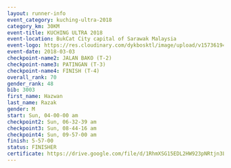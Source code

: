 ```yaml
--- 
layout: runner-info 
event_category: kuching-ultra-2018 
category_km: 30KM 
event-title: KUCHING ULTRA 2018 
event-location: BukCat City capital of Sarawak Malaysia 
event-logo: https://res.cloudinary.com/dykbosktl/image/upload/v1573619473/Logo/kuching-ultra-2018-logo_tlpvm5.png 
event-date: 2018-03-03 
checkpoint-name2: JALAN BAKO (T-2) 
checkpoint-name3: PATINGAN (T-3) 
checkpoint-name4: FINISH (T-4) 
overall_rank: 70
gender_rank: 48
bib: 3003
first_name: Hazwan
last_name: Razak
gender: M
start: Sun, 04-00-00 am
checkpoint2: Sun, 06-32-39 am
checkpoint3: Sun, 08-44-16 am
checkpoint4: Sun, 09-57-00 am
finish: 5-57-00
status: FINISHER
certificate: https://drive.google.com/file/d/1RhmXSG15EDL2HW923pNRtjn3LzcCjN4T/view?usp=sharing
--- 
```

